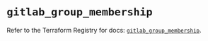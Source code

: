 # `gitlab_group_membership`

Refer to the Terraform Registry for docs: [`gitlab_group_membership`](https://registry.terraform.io/providers/gitlabhq/gitlab/17.6.0/docs/resources/group_membership).

